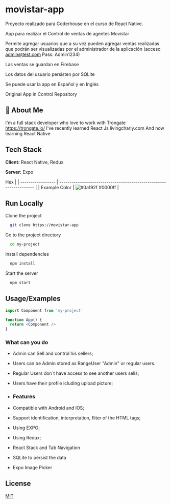 # movistar-app
Proyecto realizado para Coderhouse en el curso de React Native.

App para realizar el Control de ventas de agentes Movistar

Permite agregar usuarios que a su vez pueden agregar ventas realizadas que podrán ser visualizadas por el administrador de la aplicación (acceso admin@test.com  Pass: Admin1234)

Las ventas se guardan en Firebase

Los datos del usuario persisten por SQLite

Se puede usar la app en Español y en Inglés

Original App in Control Repository

## 🚀 About Me
I'm a full stack developer who love to work with Trongate https://trongate.io/
I've recently learned React Js livingcharly.com
And now learning React Native

## Tech Stack

**Client:** React Native, Redux

**Server:** Expo

Hex                                                                |
| ----------------- | ------------------------------------------------------------------ |
| Example Color | ![#0a192f](https://via.placeholder.com/10/0000ff?text=+) #0000ff |


## Run Locally

Clone the project

```bash
  git clone https://movistar-app
```

Go to the project directory

```bash
  cd my-project
```

Install dependencies

```bash
  npm install
```

Start the server

```bash
  npm start
```


## Usage/Examples

```javascript
import Component from 'my-project'

function App() {
  return <Component />
}
```

### What can you do

- Admin can Sell and control his sellers;
- Users can be Admin stored as RangeUser "Admin" or regular users. 
- Regular Users don´t have access to see another users sells;
- Users have their profile icluding upload picture;


- ### Features
  
- Compatible with Android and IOS;
- Support identification, interpretation, fliter of the HTML tags;
- Using EXPO;
- Using Redux;
- React Stack and Tab Navigation
- SQLite to persist the data
- Expo Image Picker

## License
  [MIT](https://choosealicense.com/licenses/mit/)

  

